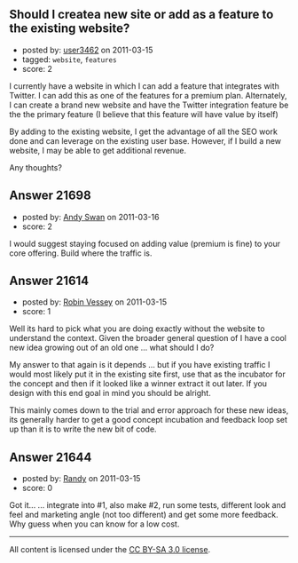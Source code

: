 ## Should I createa new site or add as a feature to the existing website?

- posted by: [user3462](https://stackexchange.com/users/-1/3462-user3462) on 2011-03-15
- tagged: `website`, `features`
- score: 2

I currently have a website in which I can add a feature that integrates with Twitter. I can add this as one of the features for a premium plan. Alternately, I can create a brand new website and have the Twitter integration feature be the the primary feature (I believe that this feature will have value by itself)

By adding to the existing website, I get the advantage of all the SEO work done and can leverage on the existing user base. However, if I build a new website, I may be able to get additional revenue.

Any thoughts?


## Answer 21698

- posted by: [Andy Swan](https://stackexchange.com/users/-1/8683-andy-swan) on 2011-03-16
- score: 2

I would suggest staying focused on adding value (premium is fine) to your core offering.  Build where the traffic is.


## Answer 21614

- posted by: [Robin Vessey](https://stackexchange.com/users/-1/984-robin-vessey) on 2011-03-15
- score: 1

Well its hard to pick what you are doing exactly without the website to understand the context.
Given the broader general question of I have a cool new idea growing out of an old one ... what should I do?

My answer to that again is it depends ... but if you have existing traffic I would most likely put it in the existing site first, use that as the incubator for the concept and then if it looked like a winner extract it out later. If you design with this end goal in mind you should be alright.

This mainly comes down to the trial and error approach for these new ideas, its generally harder to get a good concept incubation and feedback loop set up than it is to write the new bit of code.





## Answer 21644

- posted by: [Randy](https://stackexchange.com/users/-1/8065-randy) on 2011-03-15
- score: 0

Got it...
... integrate into #1, also make #2, run some tests, different look and feel and marketing angle (not too different) and get some more feedback. Why guess when you can know for a low cost.



---

All content is licensed under the [CC BY-SA 3.0 license](https://creativecommons.org/licenses/by-sa/3.0/).
